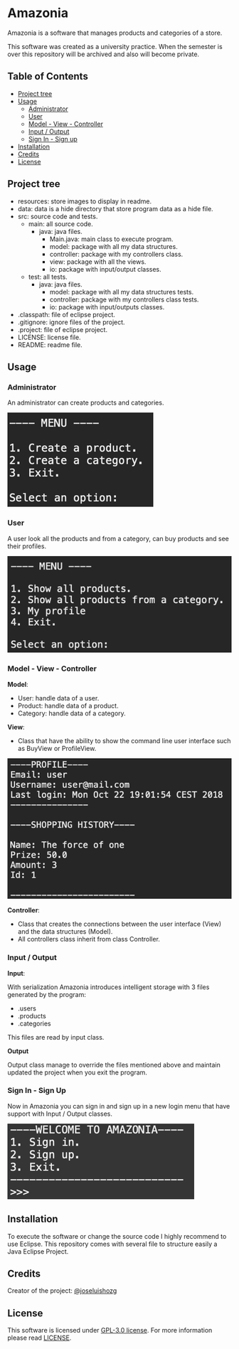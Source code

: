 # Amazonia

Amazonia is a software that manages products and categories of a store.

This software was created as a university practice. When the semester is over this repository will be archived and also will become private.

## Table of Contents

- [Project tree](#project-tree)
- [Usage](#usage)
  - [Administrator](#administrator)
  - [User](#user)
  - [Model - View - Controller](#model-view-controller)
  - [Input / Output](#input-output)
  - [Sign In - Sign up](#sign-in-sign-up)
- [Installation](#installation)
- [Credits](#credits)
- [License](#license)

## Project tree

- resources: store images to display in readme.
- data: data is a hide directory that store program data as a hide file.
- src: source code and tests.
  - main: all source code.
    - java: java files.
      - Main.java: main class to execute program.
      - model: package with all my data structures.
      - controller: package with my controllers class.
      - view: package with all the views.
      - io: package with input/output classes.
  - test: all tests.
    - java: java files.
      - model: package with all my data structures tests.
      - controller: package with my controllers class tests.
      - io: package with input/outputs classes.
- .classpath: file of eclipse project.
- .gitignore: ignore files of the project.
- .project: file  of eclipse project.
- LICENSE: license file.
- README: readme file.

## Usage

### Administrator

An administrator can create products and categories.

![admin menu](./.resources/admin.png)

### User

A user look all the products and from a category, can buy products and see their profiles.

![user menu](./.resources/user.png)

### Model - View - Controller

**Model**:

- User: handle data of a user.
- Product: handle data of a product.
- Category: handle data of a category.

**View**:

- Class that have the ability to show the command line user interface such as BuyView or ProfileView.

![Profile view](./.resources/profile.png)

**Controller**:

- Class that creates the connections between the user interface (View) and the data structures (Model).
- All controllers class inherit from class Controller.

### Input / Output

**Input**:

With serialization Amazonia introduces intelligent storage with 3 files generated by the program:

- .users
- .products
- .categories

This files are read by input class.

**Output**

Output class manage to override the files mentioned above and maintain updated the project when you exit the program.


### Sign In - Sign Up

Now in Amazonia you can sign in and sign up in a new login menu that have support with Input / Output classes. 

![login](./.resources/login.png)

## Installation

To execute the software or change the source code I highly recommend to use Eclipse. This repository comes with several file to structure easily a Java Eclipse Project.

## Credits

Creator of the project: [@joseluishozg](https://github.com/joseluishozg)

## License

This software is licensed under [GPL-3.0 license](https://www.gnu.org/licenses/quick-guide-gplv3). For more information please read [LICENSE](./LICENSE).
